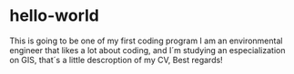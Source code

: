 # hello-world
This is going to be one of my first coding program
I am an environmental engineer that likes a lot about coding,
and I´m studying an especialization on GIS, that´s a little
descroption of my CV,
Best regards!
